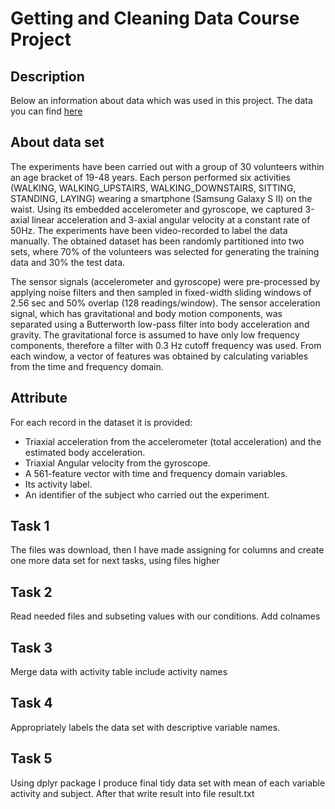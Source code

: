 # Getting and Cleaning Data Course Project

## Description
Below an information about data which was used in this project. The data you can find <a href=http://archive.ics.uci.edu/ml/datasets/Human+Activity+Recognition+Using+Smartphones>here</a>
 
 ## About data set
The experiments have been carried out with a group of 30 volunteers within an age bracket of 19-48 years. Each person performed six activities (WALKING, WALKING_UPSTAIRS, WALKING_DOWNSTAIRS, SITTING, STANDING, LAYING) wearing a smartphone (Samsung Galaxy S II) on the waist. Using its embedded accelerometer and gyroscope, we captured 3-axial linear acceleration and 3-axial angular velocity at a constant rate of 50Hz. The experiments have been video-recorded to label the data manually. The obtained dataset has been randomly partitioned into two sets, where 70% of the volunteers was selected for generating the training data and 30% the test data. 

The sensor signals (accelerometer and gyroscope) were pre-processed by applying noise filters and then sampled in fixed-width sliding windows of 2.56 sec and 50% overlap (128 readings/window). The sensor acceleration signal, which has gravitational and body motion components, was separated using a Butterworth low-pass filter into body acceleration and gravity. The gravitational force is assumed to have only low frequency components, therefore a filter with 0.3 Hz cutoff frequency was used. From each window, a vector of features was obtained by calculating variables from the time and frequency domain.

 ## Attribute

For each record in the dataset it is provided: 
- Triaxial acceleration from the accelerometer (total acceleration) and the estimated body acceleration. 
- Triaxial Angular velocity from the gyroscope. 
- A 561-feature vector with time and frequency domain variables. 
- Its activity label. 
- An identifier of the subject who carried out the experiment.

## Task 1

The files was download, then I have made assigning for columns and create one more data set for next tasks, using files higher

## Task 2

Read needed files and subseting values with our conditions. Add colnames

## Task 3

Merge data with activity table include activity names

## Task 4

Appropriately labels the data set with descriptive variable names.

## Task 5

Using dplyr package I produce final tidy data set with mean of each variable activity and subject.
After that write result into file result.txt
